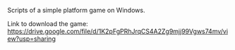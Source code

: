 Scripts of a simple platform game on Windows.

Link to download the game:
https://drive.google.com/file/d/1K2pFgPRhJrqCS4A2Zg9mjj99Vgws74mv/view?usp=sharing
